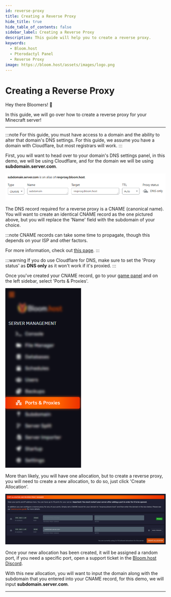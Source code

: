 ```yaml
---
id: reverse-proxy
title: Creating a Reverse Proxy
hide_title: true
hide_table_of_contents: false
sidebar_label: Creating a Reverse Proxy
description: This guide will help you to create a reverse proxy.
keywords:
  - Bloom.host
  - Pterodactyl Panel
  - Reverse Proxy
image: https://bloom.host/assets/images/logo.png
---
```

# Creating a Reverse Proxy

Hey there Bloomers! 👋

In this guide, we will go over how to create a reverse proxy for your Minecraft server!

---

:::note
For this guide, you must have access to a domain and the ability to alter that domain's DNS settings. For this guide, we assume you have a domain with Cloudflare, but most registrars will work.
:::

First, you will want to head over to your domain's DNS settings panel, in this demo, we will be using Cloudflare, and for the domain we will be using **subdomain.server.com**.

![Bloom.host Ports & Allocations](../static/img/reverse-proxy/reverse-proxy1.png)

The DNS record required for a reverse proxy is a CNAME (canonical name). You will want to create an identical CNAME record as the one pictured above, but you will replace the 'Name' field with the subdomain of your choice.

:::note
CNAME records can take some time to propagate, though this depends on your ISP and other factors.

For more information, check out [this page](https://dnschecker.org/#CNAME).
:::

:::warning
If you do use Cloudflare for DNS, make sure to set the 'Proxy status' as **DNS only** as it won't work if it's proxied.
:::

Once you've created your CNAME record, go to your [game panel](https://mc.bloom.host/) and on the left sidebar, select 'Ports & Proxies'.


![Bloom.host Ports & Allocations](../static/img/reverse-proxy/reverse-proxy2.png)

More than likely, you will have one allocation, but to create a reverse proxy, you will need to create a new allocation, to do so, just click 'Create Allocation'.

![Bloom.host Ports & Allocations](../static/img/reverse-proxy/reverse-proxy3.png)

Once your new allocation has been created, it will be assigned a random port, if you need a specific port, open a support ticket in the [Bloom.host Discord](https://discord.com/invite/bloom).

With this new allocation, you will want to input the domain along with the subdomain that you entered into your CNAME record, for this demo, we will input **subdomain.server.com**.

---
